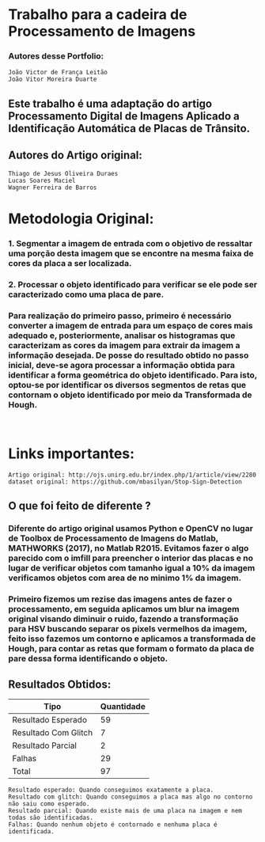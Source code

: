 # Trabalho para a cadeira de Processamento de Imagens

### Autores desse Portfolio:
    João Victor de França Leitão
    João Vitor Moreira Duarte

## Este trabalho é uma adaptação do artigo Processamento Digital de Imagens Aplicado a Identificação Automática de Placas de Trânsito.

## Autores do Artigo original:
    Thiago de Jesus Oliveira Duraes
    Lucas Soares Maciel
    Wagner Ferreira de Barros

# Metodologia Original:
### 1. Segmentar a imagem de entrada com o objetivo de ressaltar uma porção desta imagem que se encontre na mesma faixa de cores da placa a ser localizada.

### 2. Processar o objeto identificado para verificar se ele pode ser caracterizado como uma placa de pare.

### Para realização do primeiro passo, primeiro é necessário converter a imagem de entrada para um espaço de cores mais adequado e, posteriormente, analisar os histogramas que caracterizam as cores da imagem para extrair da imagem a informação desejada. De posse do resultado obtido no passo inicial, deve-se agora processar a informação obtida para identificar a forma geométrica do objeto identificado. Para isto, optou-se por identificar os diversos segmentos de retas que contornam o objeto identificado por meio da Transformada de Hough.

<br>

# Links importantes:
    Artigo original: http://ojs.unirg.edu.br/index.php/1/article/view/2280
    dataset original: https://github.com/mbasilyan/Stop-Sign-Detection

## O que foi feito de diferente ?

### Diferente do artigo original usamos Python e OpenCV no lugar de Toolbox de Processamento de Imagens do Matlab, MATHWORKS (2017), no Matlab R2015. Evitamos fazer o algo parecido com o imfill para preencher o interior das placas e no lugar de verificar objetos com tamanho igual a 10% da imagem verificamos objetos com area de no minimo 1% da imagem.

### Primeiro fizemos um rezise das imagens antes de fazer o processamento, em seguida aplicamos um blur na imagem original visando diminuir o ruido, fazendo a transformação para HSV buscando separar os pixels vermelhos da imagem, feito isso fazemos um contorno e aplicamos a transformada de Hough, para contar as retas que formam o formato da placa de pare dessa forma identificando o objeto.


## Resultados Obtidos:

| Tipo                 | Quantidade |
| -------------------- | ---------- |
| Resultado Esperado   | 59         |
| Resultado Com Glitch | 7          |
| Resultado Parcial    | 2          |
| Falhas               | 29         |
| Total                | 97         |


    Resultado esperado: Quando conseguimos exatamente a placa.
    Resultado com glitch: Quando conseguimos a placa mas algo no contorno não saiu como esperado.
    Resultado parcial: Quando existe mais de uma placa na imagem e nem todas são identificadas.
    Falhas: Quando nenhum objeto é contornado e nenhuma placa é identificada.